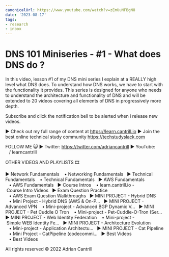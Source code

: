 ```yaml
---
canonicalUrl: https://www.youtube.com/watch?v=zEmUuNFBgN8
date: '2023-08-17'
tags:
- research
- inbox
---
```


# DNS 101 Miniseries - #1 - What does DNS do ?

In this video, lesson #1 of my DNS mini series I explain at a REALLY high level what DNS does. To understand how DNS works, we have to start with the functionality it provides. This series is designed for anyone who needs to understand the architecture and functionality of DNS and will be extended to 20 videos covering all elements of DNS in progressively more depth.

Subscribe and click the notification bell to be alerted when i release new videos.

▶ Check out my full range of content at https://learn.cantrill.io
▶ Join the best online technical study community https://techstudyslack.com

FOLLOW ME 😺
▶ Twitter: https://twitter.com/adriancantrill
▶ YouTube:    / learncantrill  

OTHER VIDEOS AND PLAYLISTS 🎞

▶ Network Fundamentals    • Networking Fundamentals  
▶ Technical Fundamentals    • Technical Fundamentals  
▶ AWS Fundamentals    • AWS Fundamentals  
▶ Course Intros    • learn.cantrill.io - Course Intro Videos  
▶ Exam Question Practice    • AWS Exam Question Walkthroughs  
▶ MINI PROJECT - Hybrid DNS    • Mini Project - Hybrid DNS (AWS & On-P...  
▶ MINI PROJECT - Advanced VPN    • Mini-project - Advanced BGP Dynamic V...  
▶ MINI PROJECT - Pet Cuddle O Tron    • Mini-project - Pet-Cuddle-O-Tron (Ser...  
▶ MINI PROJECT - Web Identity Federation    • Mini-project - Simple WEB Identity Fe...  
▶ MINI PROJECT - Architecture Evolution    • Mini-project - Application Architectu...  
▶ MINI PROJECT - Cat Pipeline    • Mini Project - CatPipeline (codecommi...  
▶ Best Videos    • Best Videos  

All rights reserved © 2022 Adrian Cantrill